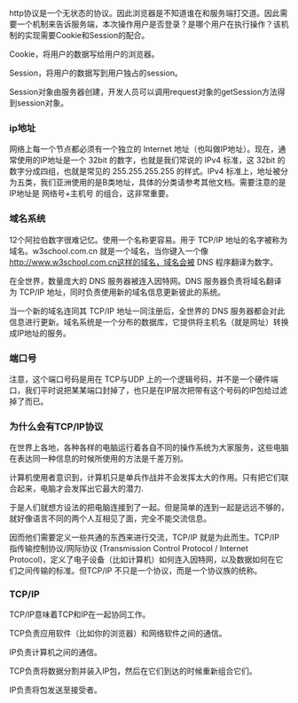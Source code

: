 http协议是一个无状态的协议。因此浏览器是不知道谁在和服务端打交道。因此需要一个机制来告诉服务端，本次操作用户是否登录？是哪个用户在执行操作？该机制的实现需要Cookie和Session的配合。

Cookie，将用户的数据写给用户的浏览器。

Session，将用户的数据写到用户独占的session。

Session对象由服务器创建，开发人员可以调用request对象的getSession方法得到session对象。


### ip地址

网络上每一个节点都必须有一个独立的 Internet 地址（也叫做IP地址）。现在，通常使用的IP地址是一个 32bit 的数字，也就是我们常说的 IPv4 标准，这 32bit 的数字分成四组，也就是常见的 255.255.255.255 的样式。IPv4 标准上，地址被分为五类，我们亚洲使用的是B类地址，具体的分类请参考其他文档。需要注意的是IP地址是 网络号+主机号 的组合，这非常重要。

### 域名系统

12个阿拉伯数字很难记忆。使用一个名称更容易。用于 TCP/IP 地址的名字被称为域名。w3school.com.cn 就是一个域名，当你键入一个像 http://www.w3school.com.cn这样的域名，域名会被 DNS 程序翻译为数字。

在全世界，数量庞大的 DNS 服务器被连入因特网。DNS 服务器负责将域名翻译为 TCP/IP 地址，同时负责使用新的域名信息更新彼此的系统。

当一个新的域名连同其 TCP/IP 地址一同注册后，全世界的 DNS 服务器都会对此信息进行更新。域名系统是一个分布的数据库，它提供将主机名（就是网址）转换成IP地址的服务。

### 端口号

注意，这个端口号码是用在 TCP与UDP 上的一个逻辑号码，并不是一个硬件端口，我们平时说把某某端口封掉了，也只是在IP层次把带有这个号码的IP包给过滤掉了而已。

### 为什么会有TCP/IP协议

在世界上各地，各种各样的电脑运行着各自不同的操作系统为大家服务，这些电脑在表达同一种信息的时候所使用的方法是千差万别。

计算机使用者意识到，计算机只是单兵作战并不会发挥太大的作用。只有把它们联合起来，电脑才会发挥出它最大的潜力.

于是人们就想方设法的把电脑连接到了一起。但是简单的连到一起是远远不够的，就好像语言不同的两个人互相见了面，完全不能交流信息。

因而他们需要定义一些共通的东西来进行交流，TCP/IP 就是为此而生。TCP/IP 指传输控制协议/网际协议 (Transmission Control Protocol / Internet Protocol)，定义了电子设备（比如计算机）如何连入因特网，以及数据如何在它们之间传输的标准。但TCP/IP 不只是一个协议，而是一个协议族的统称。

### TCP/IP

TCP/IP意味着TCP和IP在一起协同工作。

TCP负责应用软件（比如你的浏览器）和网络软件之间的通信。

IP负责计算机之间的通信。

TCP负责将数据分割并装入IP包，然后在它们到达的时候重新组合它们。

IP负责将包发送至接受者。











